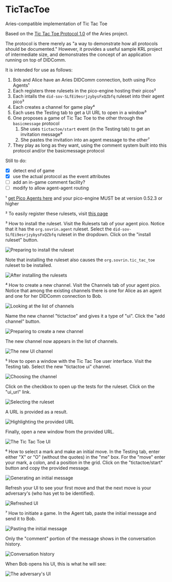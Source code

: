 # TicTacToe
Aries-compatible implementation of Tic Tac Toe

Based on the [Tic Tac Toe Protocol 1.0](https://github.com/hyperledger/aries-rfcs/blob/master/concepts/0003-protocols/tictactoe/README.md) of the Aries project.

The protocol is there merely as "a way to demonstrate how all protocols should be documented." 
However, it provides a useful sample KRL project of intermediate size, 
and demonstrates the concept of an application running on top of DIDComm.

It is intended for use as follows:

1. Bob and Alice have an Aries DIDComm connection, both using Pico Agents¹
1. Each registers three rulesets in the pico-engine hosting their picos²
1. Each intalls the `did-sov-SLfEi9esrjzybysFxQZbfq` ruleset into their agent pico³
1. Each creates a channel for game play⁴
1. Each uses the Testing tab to get a UI URL to open in a window⁵
1. One proposes a game of Tic Tac Toe to the other through the `basicmessage` protocol
    1. She uses `tictactoe/start` event (in the Testing tab) to get an invitation message⁶
    1. She pastes the invitation into an agent message to the other⁷
1. They play as long as they want, using the comment system built into this protocol and/or the basicmessage protocol


Still to do:

- [x] detect end of game
- [x] use the actual protocol as the event attributes
- [ ] add an in-game comment facility?
- [ ] modify to allow agent-agent routing

¹ [get Pico Agents here](https://github.com/Picolab/G2S) and your pico-engine MUST be at version 0.52.3 or higher

² To easily register these rulesets, visit [this page](https://picolab.github.io/TicTacToe/rids.html)

³ How to install the ruleset. 
Visit the Rulesets tab of your agent pico. 
Notice that it has the `org.sovrin.agent` ruleset.
Select the `did-sov-SLfEi9esrjzybysFxQZbfq` ruleset in the dropdown. 
Click on the "install ruleset" button.

![Preparing to install the ruleset](https://picolab.github.io/TicTacToe/images/Step3a.png)

Note that installing the ruleset also causes the `org.sovrin.tic_tac_toe` ruleset to be installed.

![After installing the rulesets](https://picolab.github.io/TicTacToe/images/Step3b.png)

⁴ How to create a new channel.
Visit the Channels tab of your agent pico.
Notice that among the existing channels there is one for Alice as an agent and one for her DIDComm connection to Bob.

![Looking at the list of channels](https://picolab.github.io/TicTacToe/images/Step4a.png)

Name the new channel "tictactoe" and gives it a type of "ui".
Click the "add channel" button.

![Preparing to create a new channel](https://picolab.github.io/TicTacToe/images/Step4b.png)

The new channel now appears in the list of channels.

![The new UI channel](https://picolab.github.io/TicTacToe/images/Step4c.png)

⁵ How to open a window with the Tic Tac Toe user interface.
Visit the Testing tab.
Select the new "tictactoe ui" channel. 

![Choosing the channel](https://picolab.github.io/TicTacToe/images/Step5a.png)

Click on the checkbox to open up the tests for the ruleset. 
Click on the "ui_url" link.

![Selecting the ruleset](https://picolab.github.io/TicTacToe/images/Step5b.png)

A URL is provided as a result. 

![Highlighting the provided URL](https://picolab.github.io/TicTacToe/images/Step5c.png)

Finally, open a new window from the provided URL.

![The Tic Tac Toe UI](https://picolab.github.io/TicTacToe/images/Step5d.png)

⁶ How to select a mark and make an initial move.
In the Testing tab, enter either "X" or "O" (without the quotes) in the "me" box.
For the "move" enter your mark, a colon, and a position in the grid.
Click on the "tictactoe/start" button and copy the provided message.

![Generating an initial message](https://picolab.github.io/TicTacToe/images/Step6.png)

Refresh your UI to see your first move and that the next move is your adversary's
(who has yet to be identified).

![Refreshed UI](https://picolab.github.io/TicTacToe/images/Step6b.png)

⁷ How to initiate a game.
In the Agent tab, paste the initial message and send it to Bob.

![Pasting the initial message](https://picolab.github.io/TicTacToe/images/Step7.png)

Only the "comment" portion of the message shows in the conversation history.

![Conversation history](https://picolab.github.io/TicTacToe/images/Step7b.png)

When Bob opens his UI, this is what he will see:

![The adversary's UI](https://picolab.github.io/TicTacToe/images/Step7c.png)

